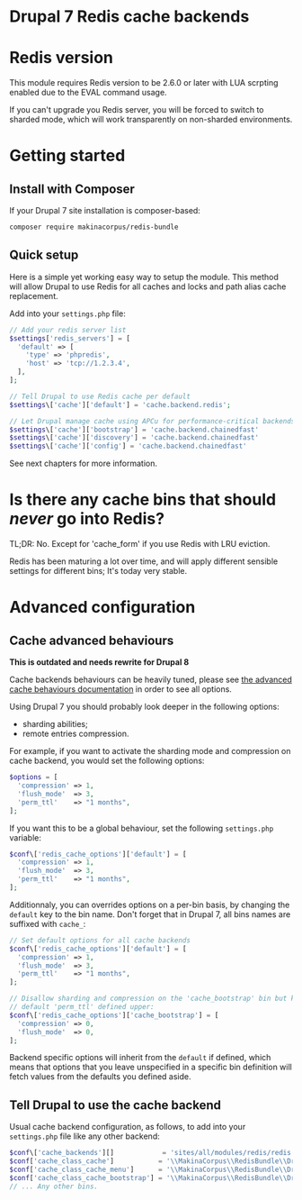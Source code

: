 # Drupal 7 Redis cache backends

# Redis version

This module requires Redis version to be 2.6.0 or later with LUA scrpting
enabled due to the EVAL command usage.

If you can't upgrade you Redis server, you will be forced to switch to sharded
mode, which will work transparently on non-sharded environments.


# Getting started

## Install with Composer

If your Drupal 7 site installation is composer-based:

```sh
composer require makinacorpus/redis-bundle
```

## Quick setup

Here is a simple yet working easy way to setup the module.
This method will allow Drupal to use Redis for all caches and locks
and path alias cache replacement.

Add into your ``settings.php`` file:

```php
// Add your redis server list
$settings['redis_servers'] = [
  'default' => [
    'type' => 'phpredis',
    'host' => 'tcp://1.2.3.4',
  ],
];

// Tell Drupal to use Redis cache per default
$settings\['cache']['default'] = 'cache.backend.redis';

// Let Drupal manage cache using APCu for performance-critical backends
$settings\['cache']['bootstrap'] = 'cache.backend.chainedfast'
$settings\['cache']['discovery'] = 'cache.backend.chainedfast'
$settings\['cache']['config'] = 'cache.backend.chainedfast'
```

See next chapters for more information.


# Is there any cache bins that should *never* go into Redis?

TL;DR: No. Except for 'cache_form' if you use Redis with LRU eviction.

Redis has been maturing a lot over time, and will apply different sensible
settings for different bins; It's today very stable.


# Advanced configuration

## Cache advanced behaviours

**This is outdated and needs rewrite for Drupal 8**

Cache backends behaviours can be heavily tuned, please see
[the advanced cache behaviours documentation](cache-common.md) in order to
see all options.

Using Drupal 7 you should probably look deeper in the following options:

 *  sharding abilities;
 *  remote entries compression.

For example, if you want to activate the sharding mode and compression on cache
backend, you would set the following options:

```php
$options = [
  'compression' => 1,
  'flush_mode'  => 3,
  'perm_ttl'    => "1 months",
];
```

If you want this to be a global behaviour, set the following ``settings.php``
variable:

```php
$conf\['redis_cache_options']['default'] = [
  'compression' => 1,
  'flush_mode'  => 3,
  'perm_ttl'    => "1 months",
];
```

Additionnaly, you can overrides options on a per-bin basis, by changing the
``default`` key to the bin name. Don't forget that in Drupal 7, all bins names
are suffixed with ``cache_``:

```php
// Set default options for all cache backends
$conf\['redis_cache_options']['default'] = [
  'compression' => 1,
  'flush_mode'  => 3,
  'perm_ttl'    => "1 months",
];

// Disallow sharding and compression on the 'cache_bootstrap' bin but keep the
// default 'perm_ttl' defined upper:
$conf\['redis_cache_options']['cache_bootstrap'] = [
  'compression' => 0,
  'flush_mode'  => 0,
];
```

Backend specific options will inherit from the ``default`` if defined, which
means that options that you leave unspecified in a specific bin definition will
fetch values from the defaults you defined aside.


## Tell Drupal to use the cache backend

Usual cache backend configuration, as follows, to add into your ``settings.php``
file like any other backend:

```php
$conf\['cache_backends'][]            = 'sites/all/modules/redis/redis.autoload.inc';
$conf['cache_class_cache']           = '\\MakinaCorpus\\RedisBundle\\Drupal7\\RedisCacheBackend';
$conf['cache_class_cache_menu']      = '\\MakinaCorpus\\RedisBundle\\Drupal7\\RedisCacheBackend';
$conf['cache_class_cache_bootstrap'] = '\\MakinaCorpus\\RedisBundle\\Drupal7\\RedisCacheBackend';
// ... Any other bins.
```
